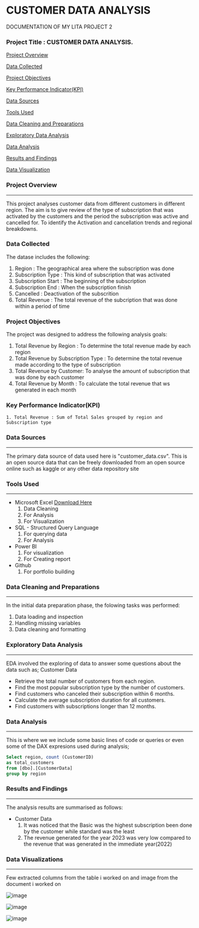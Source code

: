 # CUSTOMER DATA ANALYSIS
DOCUMENTATION OF MY LITA PROJECT 2

### Project Title : CUSTOMER DATA ANALYSIS.

[Project Overview](#project~overview)

[Data Collected](#data~collected)

[Project Objectives](project~objectives)

[Key Performance Indicator(KPI)](key~performance~indicator)

[Data Sources](#data~sources)

[Tools Used](#tools~used)

[Data Cleaning and Preparations](#data~cleaning~and~preparations)

[Exploratory Data Analysis](#exploratory~data~analysis)

[Data Analysis](data~analysis)

[Results and Findings](results~and~findings)

[Data Visualization](#data~visualization)


### Project Overview
---
This project analyses customer data from different customers in different region. The aim is to give review of the type of subscription that was activated by the customers and the period the subscription was active and cancelled for. To identify the Activation and cancellation trends and regional breakdowns.

### Data Collected
The datase includes the following:
 1. Region : The geographical area where the subscription was done
 2. Subscription Type : This kind of subscription that was activated
 3. Subscription Start : The beginning of the subscription
 4. Subscription End : When the subscription finish
 6. Cancelled : Deactivation of the subscrition
 8. Total Revenue : The total revenue of the subcription that was done within a period of time

### Project Objectives
The project was designed to address the following analysis goals: 
  1. Total Revenue by Region : To determine the total revenue made by each region
  2. Total Revenue by Subscription Type : To determine the total revenue made according to the type of subscription
  3. Total Revenue by Customer: To analyse the amount of subscription that was done by each customer
  4. Total Revenue by Month : To calculate the total revenue that ws generated in each month

### Key Performance Indicator(KPI)
    1. Total Revenue : Sum of Total Sales grouped by region and Subscription type
    
### Data Sources
---
The primary data source of data used here is "customer_data.csv". This is an open source data that can be freely downloaded from an open source online such as kaggle or any other data repository site 

### Tools Used 
---
- Microsoft Excel  [Download Here](https://wwwmicrosoft.com)
    1. Data Cleaning
    2. For Analysis 
    3. For Visualization
- SQL - Structured Query Language 
    1. For querying data
    2. For Analysis
- Power BI
    1. For visualization
    2. For Creating report
- Github 
   1. For portfolio building 

### Data Cleaning and Preparations
---
In the initial data preparation phase, the folowing tasks was performed: 
   1. Data loading and inspection
   2. Handling missing variables
   3. Data cleaning and formatting

### Exploratory Data Analysis
---
EDA involved the exploring of data to answer some questions about the data such as; 
            Customer Data
-  Retrieve the total number of customers from each region. 
-  Find the most popular subscription type by the number of customers. 
-  Find customers who canceled their subscription within 6 months. 
-  Calculate the average subscription duration for all customers. 
-  Find customers with subscriptions longer than 12 months. 

### Data Analysis
---
This is where we we include some basic lines of code or queries or even some of the DAX expresions used during analysis;

``` SQL
Select region, count (CustomerID)
as total_customers
from [dbo].[CustomerData]
group by region
```

### Results and Findings
---
The analysis results are summarised as follows: 
- Customer Data
   1. It was noticed that the Basic was the highest subscription been done by the customer while standard was the least
   2. The revenue generated for the year 2023 was very low compared to the revenue that was generated in the immediate year(2022)

### Data Visualizations
---
Few extracted columns from the table i worked on and image from the document i worked on


![image](https://github.com/user-attachments/assets/2ded62ea-400e-4297-906e-6873e24c4287)

![image](https://github.com/user-attachments/assets/27991f91-5516-4c5e-ae7b-c986274dfcef)

![image](https://github.com/user-attachments/assets/b871f90d-f073-4234-ab73-23f08649082d)



